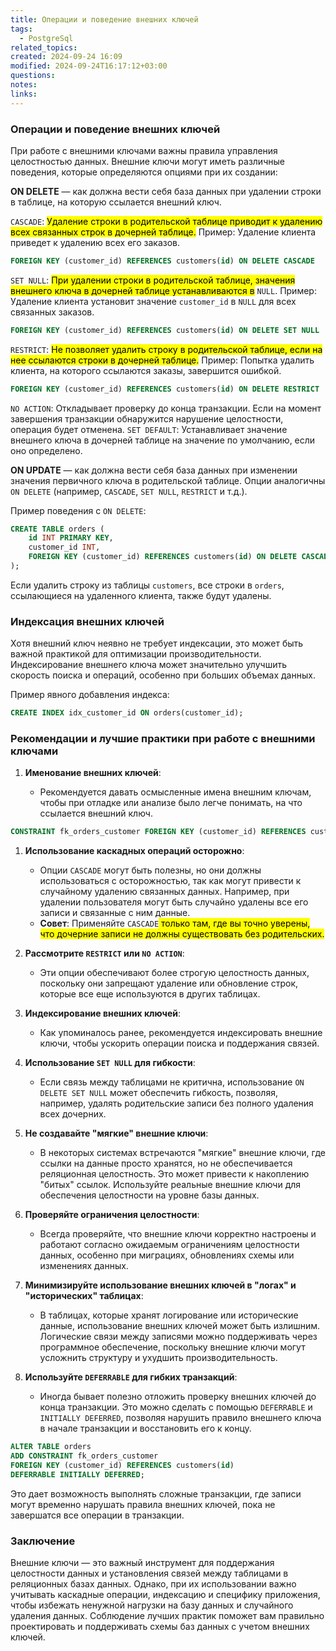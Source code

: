 ```yaml
---
title: Операции и поведение внешних ключей
tags:
  - PostgreSql
related_topics: 
created: 2024-09-24 16:09
modified: 2024-09-24T16:17:12+03:00
questions: 
notes: 
links: 
---
```


### Операции и поведение внешних ключей

При работе с внешними ключами важны правила управления целостностью данных. Внешние ключи могут иметь различные поведения, которые определяются опциями при их создании:

**ON DELETE** — как должна вести себя база данных при удалении строки в таблице, на которую ссылается внешний ключ.

`CASCADE`: <mark class="hltr-yellow">Удаление строки в родительской таблице приводит к удалению всех связанных строк в дочерней таблице.</mark>
Пример: Удаление клиента приведет к удалению всех его заказов.
```sql
FOREIGN KEY (customer_id) REFERENCES customers(id) ON DELETE CASCADE
```

`SET NULL`: <mark class="hltr-yellow">При удалении строки в родительской таблице, значения внешнего ключа в дочерней таблице устанавливаются в</mark> `NULL`.
Пример: Удаление клиента установит значение `customer_id` в `NULL` для всех связанных заказов.
```sql
FOREIGN KEY (customer_id) REFERENCES customers(id) ON DELETE SET NULL
```

`RESTRICT`: <mark class="hltr-yellow">Не позволяет удалить строку в родительской таблице, если на нее ссылаются строки в дочерней таблице.</mark>
Пример: Попытка удалить клиента, на которого ссылаются заказы, завершится ошибкой.
```sql
FOREIGN KEY (customer_id) REFERENCES customers(id) ON DELETE RESTRICT
```

`NO ACTION`: Откладывает проверку до конца транзакции. Если на момент завершения транзакции обнаружится нарушение целостности, операция будет отменена.
`SET DEFAULT`: Устанавливает значение внешнего ключа в дочерней таблице на значение по умолчанию, если оно определено.



**ON UPDATE** — как должна вести себя база данных при изменении значения первичного ключа в родительской таблице.
Опции аналогичны `ON DELETE` (например, `CASCADE`, `SET NULL`, `RESTRICT` и т.д.).

Пример поведения с `ON DELETE`:
```sql
CREATE TABLE orders (
    id INT PRIMARY KEY,
    customer_id INT,
    FOREIGN KEY (customer_id) REFERENCES customers(id) ON DELETE CASCADE
);
```
Если удалить строку из таблицы `customers`, все строки в `orders`, ссылающиеся на удаленного клиента, также будут удалены.

### Индексация внешних ключей

Хотя внешний ключ неявно не требует индексации, это может быть важной практикой для оптимизации производительности. Индексирование внешнего ключа может значительно улучшить скорость поиска и операций, особенно при больших объемах данных.

Пример явного добавления индекса:
```sql
CREATE INDEX idx_customer_id ON orders(customer_id);
```



### Рекомендации и лучшие практики при работе с внешними ключами

1. **Именование внешних ключей**:
    
    - Рекомендуется давать осмысленные имена внешним ключам, чтобы при отладке или анализе было легче понимать, на что ссылается внешний ключ.
```sql
CONSTRAINT fk_orders_customer FOREIGN KEY (customer_id) REFERENCES customers(id)
```

1. **Использование каскадных операций осторожно**:
    
    - Опции `CASCADE` могут быть полезны, но они должны использоваться с осторожностью, так как могут привести к случайному удалению связанных данных. Например, при удалении пользователя могут быть случайно удалены все его записи и связанные с ним данные.
    - **Совет**: Применяйте `CASCADE`<mark class="hltr-yellow"> только там, где вы точно уверены, что дочерние записи не должны существовать без родительских.</mark>
2. **Рассмотрите `RESTRICT` или `NO ACTION`**:
    
    - Эти опции обеспечивают более строгую целостность данных, поскольку они запрещают удаление или обновление строк, которые все еще используются в других таблицах.
3. **Индексирование внешних ключей**:
    
    - Как упоминалось ранее, рекомендуется индексировать внешние ключи, чтобы ускорить операции поиска и поддержания связей.
4. **Использование `SET NULL` для гибкости**:
    
    - Если связь между таблицами не критична, использование `ON DELETE SET NULL` может обеспечить гибкость, позволяя, например, удалять родительские записи без полного удаления всех дочерних.
5. **Не создавайте "мягкие" внешние ключи**:
    
    - В некоторых системах встречаются "мягкие" внешние ключи, где ссылки на данные просто хранятся, но не обеспечивается реляционная целостность. Это может привести к накоплению "битых" ссылок. Используйте реальные внешние ключи для обеспечения целостности на уровне базы данных.
6. **Проверяйте ограничения целостности**:
    
    - Всегда проверяйте, что внешние ключи корректно настроены и работают согласно ожидаемым ограничениям целостности данных, особенно при миграциях, обновлениях схемы или изменениях данных.

8. **Минимизируйте использование внешних ключей в "логах" и "исторических" таблицах**:
    
    - В таблицах, которые хранят логирование или исторические данные, использование внешних ключей может быть излишним. Логические связи между записями можно поддерживать через программное обеспечение, поскольку внешние ключи могут усложнить структуру и ухудшить производительность.
9. **Используйте `DEFERRABLE` для гибких транзакций**:
    
    - Иногда бывает полезно отложить проверку внешних ключей до конца транзакции. Это можно сделать с помощью `DEFERRABLE` и `INITIALLY DEFERRED`, позволяя нарушить правило внешнего ключа в начале транзакции и восстановить его к концу.

```sql
ALTER TABLE orders
ADD CONSTRAINT fk_orders_customer
FOREIGN KEY (customer_id) REFERENCES customers(id)
DEFERRABLE INITIALLY DEFERRED;

```

Это дает возможность выполнять сложные транзакции, где записи могут временно нарушать правила внешних ключей, пока не завершатся все операции в транзакции.

### Заключение

Внешние ключи — это важный инструмент для поддержания целостности данных и установления связей между таблицами в реляционных базах данных. Однако, при их использовании важно учитывать каскадные операции, индексацию и специфику приложения, чтобы избежать ненужной нагрузки на базу данных и случайного удаления данных. Соблюдение лучших практик поможет вам правильно проектировать и поддерживать схемы баз данных с учетом внешних ключей.